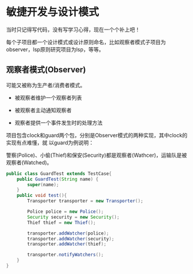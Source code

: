 # 敏捷开发与设计模式

当时只记得写代码，没有写学习心得，现在一个个补上吧！

每个子项目都一个设计模式或设计原则命名，比如观察者模式子项目为observer，lsp原则研究项目为lsp，等等。

## 观察者模式(Observer)

可能又被称为生产者/消费者模式。

* 被观察者维护一个观察者列表

* 被观察者主动通知观察者
 
* 观察者提供一个事件发生时的处理方法


项目包含clock和guard两个包，分别是Observer模式的两种实现，其中clock的实现有点难懂，就
以guard为例说明：

警察(Police)、小偷(Thief)和保安(Security)都是观察者(Wathcer)，运输队是被观察者(Watched)。
```java
public class GuardTest extends TestCase{
    public GuardTest(String name) {
        super(name);
    }
    public void test(){
        Transporter transporter = new Transporter();

        Police police = new Police();
        Security security = new Security();
        Thief thief = new Thief();

        transporter.addWatcher(police);
        transporter.addWatcher(security);
        transporter.addWatcher(thief);

        transporter.notifyWatchers();
    }
}
```